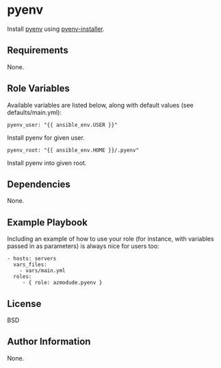 pyenv
=====

Install [pyenv](https://github.com/yyuu/pyenv) using [pyenv-installer](https://github.com/yyuu/pyenv-installer).

Requirements
------------

None.

Role Variables
--------------

Available variables are listed below, along with default values (see defaults/main.yml):

    pyenv_user: "{{ ansible_env.USER }}"

Install pyenv for given user.

    pyenv_root: "{{ ansible_env.HOME }}/.pyenv"

Install pyenv into given root.


Dependencies
------------

None.

Example Playbook
----------------

Including an example of how to use your role (for instance, with variables passed in as parameters) is always nice for users too:

    - hosts: servers
      vars_files:
        - vars/main.yml
      roles:
         - { role: azmodude.pyenv }

License
-------

BSD

Author Information
------------------

None.
